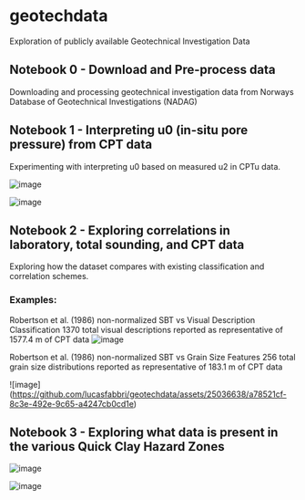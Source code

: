 # geotechdata
Exploration of publicly available Geotechnical Investigation Data

## Notebook 0 - Download and Pre-process data
Downloading and processing geotechnical investigation data from Norways Database of Geotechnical Investigations (NADAG) 

## Notebook 1 - Interpreting u0 (in-situ pore pressure) from CPT data
Experimenting with interpreting u0 based on measured u2 in CPTu data.

![image](https://github.com/lucasfabbri/geotechdata/assets/25036638/cb1f6e72-c0b6-41d5-ad73-80b86487b79d)

![image](https://github.com/lucasfabbri/geotechdata/assets/25036638/6e95fce1-9ac6-4d8b-a318-ca8b9bcf368d)



## Notebook 2 - Exploring correlations in laboratory, total sounding, and CPT data 
Exploring how the dataset compares with existing classification and correlation schemes.

### Examples:
Robertson et al. (1986) non-normalized SBT vs Visual Description Classification 
1370 total visual descriptions reported as representative of 1577.4 m of CPT data
![image](https://github.com/lucasfabbri/geotechdata/assets/25036638/c40d597f-f09c-4543-a087-68b76c3f044f)


Robertson et al. (1986) non-normalized SBT vs Grain Size Features
256 total grain size distributions reported as representative of 183.1 m of CPT data

![image]
(https://github.com/lucasfabbri/geotechdata/assets/25036638/a78521cf-8c3e-492e-9c65-a4247cb0cd1e)

## Notebook 3 - Exploring what data is present in the various Quick Clay Hazard Zones

![image](https://github.com/lucasfabbri/geotechdata/assets/25036638/35a17544-8b35-4b46-b74d-41482119aa09)

![image](https://github.com/lucasfabbri/geotechdata/assets/25036638/a5a17e0d-9835-4184-af7b-670f7265c06e)


